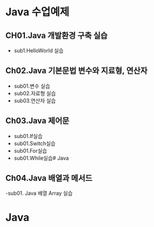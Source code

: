 # Java 수업예제
## CH01.Java 개발환경 구축 실습
   - sub1.HelloWorld 실습
## Ch02.Java 기본문법 변수와 지료형, 연산자
   - sub01.변수 실습
   - sub02.자료형 실습
   - sub03.연산자 실습
   
## Ch03.Java 제어문
   - sub01.If실습
   - sub01.Switch실습
   - sub01.For실습
   - sub01.While실습# Java
## Ch04.Java 배열과 메서드
   -sub01. Java 배열 Array 실습
# Java
